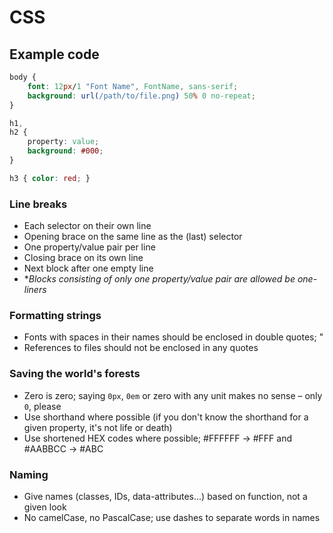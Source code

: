 CSS
===

## Example code

```css
body {
    font: 12px/1 "Font Name", FontName, sans-serif;
    background: url(/path/to/file.png) 50% 0 no-repeat;
}

h1,
h2 {
    property: value;
    background: #000;
}

h3 { color: red; }
```

### Line breaks
* Each selector on their own line
* Opening brace on the same line as the (last) selector
* One property/value pair per line
* Closing brace on its own line
* Next block after one empty line
* **Blocks consisting of only one property/value pair are allowed be one-liners*

### Formatting strings
* Fonts with spaces in their names should be enclosed in double quotes; "
* References to files should not be enclosed in any quotes

### Saving the world's forests
* Zero is zero; saying `0px`, `0em` or zero with any unit makes no sense – only `0`, please
* Use shorthand where possible (if you don't know the shorthand for a given property, it's not life or death)
* Use shortened HEX codes where possible; #FFFFFF -> #FFF and #AABBCC -> #ABC

### Naming
* Give names (classes, IDs, data-attributes...) based on function, not a given look
* No camelCase, no PascalCase; use dashes to separate words in names